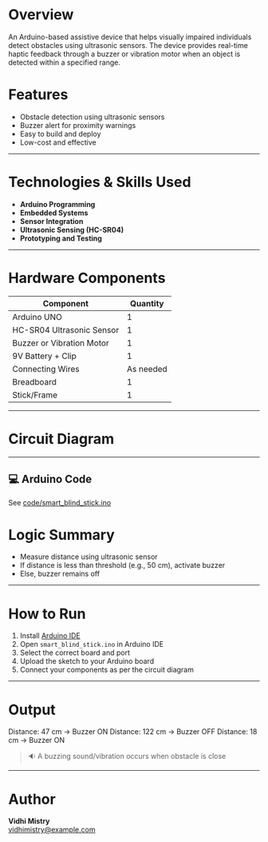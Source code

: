 # Overview
An Arduino-based assistive device that helps visually impaired individuals detect obstacles using ultrasonic sensors. The device provides real-time haptic feedback through a buzzer or vibration motor when an object is detected within a specified range.

# Features

- Obstacle detection using ultrasonic sensors
- Buzzer alert for proximity warnings
- Easy to build and deploy
- Low-cost and effective

---

# Technologies & Skills Used

- **Arduino Programming**
- **Embedded Systems**
- **Sensor Integration**
- **Ultrasonic Sensing (HC-SR04)**
- **Prototyping and Testing**

---

# Hardware Components

| Component           | Quantity |
|---------------------|----------|
| Arduino UNO         | 1        |
| HC-SR04 Ultrasonic Sensor | 1  |
| Buzzer or Vibration Motor | 1 |
| 9V Battery + Clip   | 1        |
| Connecting Wires    | As needed |
| Breadboard          | 1        |
| Stick/Frame         | 1        |

---

# Circuit Diagram



---
## 💻 Arduino Code
See [code/smart_blind_stick.ino](code/smart_blind_stick.ino)


# Logic Summary

- Measure distance using ultrasonic sensor
- If distance is less than threshold (e.g., 50 cm), activate buzzer
- Else, buzzer remains off

---

# How to Run

1. Install [Arduino IDE](https://www.arduino.cc/en/software)
2. Open `smart_blind_stick.ino` in Arduino IDE
3. Select the correct board and port
4. Upload the sketch to your Arduino board
5. Connect your components as per the circuit diagram

---

# Output

Distance: 47 cm → Buzzer ON
Distance: 122 cm → Buzzer OFF
Distance: 18 cm → Buzzer ON

> 🔉 A buzzing sound/vibration occurs when obstacle is close

---

# Author
**Vidhi Mistry**  
vidhimistry@example.com  
